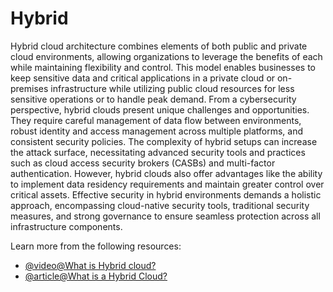 # Hybrid

Hybrid cloud architecture combines elements of both public and private cloud environments, allowing organizations to leverage the benefits of each while maintaining flexibility and control. This model enables businesses to keep sensitive data and critical applications in a private cloud or on-premises infrastructure while utilizing public cloud resources for less sensitive operations or to handle peak demand. From a cybersecurity perspective, hybrid clouds present unique challenges and opportunities. They require careful management of data flow between environments, robust identity and access management across multiple platforms, and consistent security policies. The complexity of hybrid setups can increase the attack surface, necessitating advanced security tools and practices such as cloud access security brokers (CASBs) and multi-factor authentication. However, hybrid clouds also offer advantages like the ability to implement data residency requirements and maintain greater control over critical assets. Effective security in hybrid environments demands a holistic approach, encompassing cloud-native security tools, traditional security measures, and strong governance to ensure seamless protection across all infrastructure components.

Learn more from the following resources:

- [@video@What is Hybrid cloud?](https://www.youtube.com/watch?v=3kGFBBy3Lyg)
- [@article@What is a Hybrid Cloud?](https://cloud.google.com/learn/what-is-hybrid-cloud)